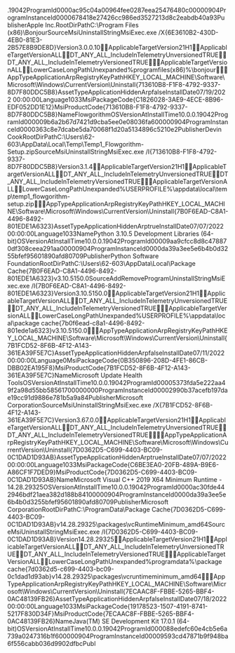 .19042  ProgramId 0000ac95c04a00964fee0287eea25476480c00000904  ProgramInstanceId 0000678418e27426cc986ed3527213d8c2eabdb40a93  Publisher Apple Inc.  RootDirPath C:\Program Files (x86)\Bonjour\  Source Msi  UninstallString MsiExec.exe /X{6E3610B2-430D-4EB0-81E3-2B57E8B9DE8D}  Version 3.0.0.10  ApplicableTargetVersion 21H1    ApplicableTargetVersion ALL    DT_ANY_ALL_IncludeInTelemetryUnversioned TRUE    DT_ANY_ALL_IncludeInTelemetryVersioned TRUE    ApplicableTargetVersion ALL    LowerCaseLongPathUnexpanded %programfiles(x86)%\bonjour\    AppType Application  ArpRegistryKeyPath HKEY_LOCAL_MACHINE\Software\Microsoft\Windows\CurrentVersion\Uninstall\{713610B8-F1F8-4792-9337-8D7F80DDC5B8}  AssetType Application  HiddenArp false  InstallDate 07/19/2022 00:00:00  Language 1033  MsiPackageCode {C1826028-3AE9-4ECE-8B96-EDF052DD1E12}  MsiProductCode {713610B8-F1F8-4792-9337-8D7F80DDC5B8}  Name Flowgorithm  OSVersionAtInstallTime 10.0.0.19042  ProgramId 000009b6a2b67d7421d9cba5ee0e08036fa600000904  ProgramInstanceId 0000363c8e7dcabe5da70068f1d20a5134896c5210e2  Publisher Devin Cook  RootDirPath C:\Users\62-603\AppData\Local\Temp\Temp1_Flowgorithm-Setup.zip\  Source Msi  UninstallString MsiExec.exe /I{713610B8-F1F8-4792-9337-8D7F80DDC5B8}  Version 3.1.4  ApplicableTargetVersion 21H1    ApplicableTargetVersion ALL    DT_ANY_ALL_IncludeInTelemetryUnversioned TRUE    DT_ANY_ALL_IncludeInTelemetryVersioned TRUE    ApplicableTargetVersion ALL    LowerCaseLongPathUnexpanded %USERPROFILE%\appdata\local\temp\temp1_flowgorithm-setup.zip\    AppType Application  ArpRegistryKeyPath HKEY_LOCAL_MACHINE\Software\Microsoft\Windows\CurrentVersion\Uninstall\{7B0F6EAD-C8A1-4496-8492-801EDE1A6323}  AssetType Application  HiddenArp true  InstallDate 07/07/2022 00:00:00  Language 1033  Name Python 3.10.5 Development Libraries (64-bit)  OSVersionAtInstallTime 10.0.0.19042  ProgramId 00009aa9cfcc8d8c478870df308ceea291aa00000904  ProgramInstanceId 0000da39a3ee5e6b4b0d3255bfef95601890afd80709  Publisher Python Software Foundation  RootDirPath C:\Users\62-603\AppData\Local\Package Cache\{7B0F6EAD-C8A1-4496-8492-801EDE1A6323}v3.10.5150.0\  Source AddRemoveProgram  UninstallString MsiExec.exe /I{7B0F6EAD-C8A1-4496-8492-801EDE1A6323}  Version 3.10.5150.0  ApplicableTargetVersion 21H1    ApplicableTargetVersion ALL    DT_ANY_ALL_IncludeInTelemetryUnversioned TRUE    DT_ANY_ALL_IncludeInTelemetryVersioned TRUE    ApplicableTargetVersion ALL    LowerCaseLongPathUnexpanded %USERPROFILE%\appdata\local\package cache\{7b0f6ead-c8a1-4496-8492-801ede1a6323}v3.10.5150.0\    AppType Application  ArpRegistryKeyPath HKEY_LOCAL_MACHINE\Software\Microsoft\Windows\CurrentVersion\Uninstall\{7B1FCD52-8F6B-4F12-A143-361EA39F5E7C}  AssetType Application  HiddenArp false  InstallDate 07/11/2022 00:00:00  Language 0  MsiPackageCode {0B350896-208D-4FE1-86CB-DBB02EA195F8}  MsiProductCode {7B1FCD52-8F6B-4F12-A143-361EA39F5E7C}  Name Microsoft Update Health Tools  OSVersionAtInstallTime 10.0.0.19042  ProgramId 00005373fda5e222aa49f2a98d55bb58561700000000  ProgramInstanceId 00002990b37acefb197dae19cc91d9886e781b5a9a84  Publisher Microsoft Corporation  Source Msi  UninstallString MsiExec.exe /X{7B1FCD52-8F6B-4F12-A143-361EA39F5E7C}  Version 3.67.0.0  ApplicableTargetVersion 21H1    ApplicableTargetVersion ALL    DT_ANY_ALL_IncludeInTelemetryUnversioned TRUE    DT_ANY_ALL_IncludeInTelemetryVersioned TRUE    AppType Application  ArpRegistryKeyPath HKEY_LOCAL_MACHINE\Software\Microsoft\Windows\CurrentVersion\Uninstall\{7D0362D5-C699-4403-BC09-0C1DAD1D93AB}  AssetType Application  HiddenArp true  InstallDate 07/07/2022 00:00:00  Language 1033  MsiPackageCode {C6BE3EA0-20FB-489A-B9E6-A86CF1F7DED9}  MsiProductCode {7D0362D5-C699-4403-BC09-0C1DAD1D93AB}  Name Microsoft Visual C++ 2019 X64 Minimum Runtime - 14.28.29325  OSVersionAtInstallTime 10.0.0.19042  ProgramId 0000ac30fde442946bdf21aea382d188b84100000904  ProgramInstanceId 0000da39a3ee5e6b4b0d3255bfef95601890afd80709  Publisher Microsoft Corporation  RootDirPath C:\ProgramData\Package Cache\{7D0362D5-C699-4403-BC09-0C1DAD1D93AB}v14.28.29325\packages\vcRuntimeMinimum_amd64\  Source Msi  UninstallString MsiExec.exe /I{7D0362D5-C699-4403-BC09-0C1DAD1D93AB}  Version 14.28.29325  ApplicableTargetVersion 21H1    ApplicableTargetVersion ALL    DT_ANY_ALL_IncludeInTelemetryUnversioned TRUE    DT_ANY_ALL_IncludeInTelemetryVersioned TRUE    ApplicableTargetVersion ALL    LowerCaseLongPathUnexpanded %programdata%\package cache\{7d0362d5-c699-4403-bc09-0c1dad1d93ab}v14.28.29325\packages\vcruntimeminimum_amd64\    AppType Application  ArpRegistryKeyPath HKEY_LOCAL_MACHINE\Software\Microsoft\Windows\CurrentVersion\Uninstall\{7ECAAC8F-FBBE-5265-BBF4-0AC48139FB26}  AssetType Application  HiddenArp false  InstallDate 07/18/2022 00:00:00  Language 1033  MsiPackageCode {19178523-1507-4191-8741-5217F830D34F}  MsiProductCode {7ECAAC8F-FBBE-5265-BBF4-0AC48139FB26}  Name Java(TM) SE Development Kit 17.0.1 (64-bit)  OSVersionAtInstallTime 10.0.0.19042  ProgramId 000088edefc60e4cb5e6a739a0247316b1f600000904  ProgramInstanceId 00009593cd47871b9f948ba6f556cabb036d9902dfbc  Publ